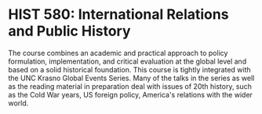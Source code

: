 # HIST 580: International Relations and Public History

The course combines an academic and practical approach to policy formulation, implementation, and critical evaluation at the global level and based on a solid historical foundation. This course is tightly integrated with the UNC Krasno Global Events Series. Many of the talks in the series as well as the reading material in preparation deal with issues of 20th history, such as the Cold War years, US foreign policy, America's relations with the wider world.
